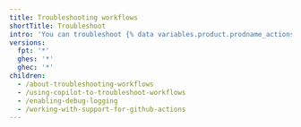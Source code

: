 ```yaml
---
title: Troubleshooting workflows
shortTitle: Troubleshoot
intro: 'You can troubleshoot {% data variables.product.prodname_actions %} workflows by using tools like debug logging.'
versions:
  fpt: '*'
  ghes: '*'
  ghec: '*'
children:
  - /about-troubleshooting-workflows
  - /using-copilot-to-troubleshoot-workflows
  - /enabling-debug-logging
  - /working-with-support-for-github-actions
---
```

